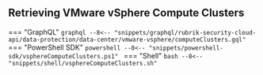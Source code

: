 ## Retrieving VMware vSphere Compute Clusters

=== "GraphQL"
    ```graphql
    --8<-- "snippets/graphql/rubrik-security-cloud-api/data-protection/data-center/vmware-vsphere/computeClusters.gql"
    ```
=== "PowerShell SDK"
    ```powershell
    --8<-- "snippets/powershell-sdk/vsphereComputeClusters.ps1"
    ```
=== "Shell"
    ```bash
    --8<-- "snippets/shell/vsphereComputeClusters.sh"
    ```
